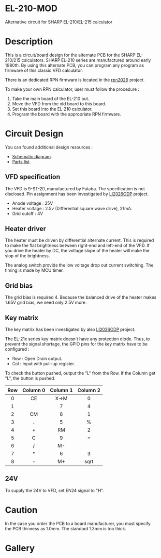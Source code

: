 # EL-210-MOD
Alternative circuit for SHARP EL-210/EL-215 calculator

# Description

This is a circuit/board design for the alternate PCB for the SHARP EL-210/215 calculators. SHARP EL-210 series are manufactured around early 1980th. 
By using this alternate PCB, you can program any program as firmware of this
classic VFD calculator. 

There is an dedicated RPN firmware is located in the [rpn2026](https://github.com/suikan4github/rpn2026) project.

To make your own RPN calculator,
user must follow the procedure : 
1. Take the main board of the EL-210 out. 
1. Move the VFD from the old board to this board. 
1. Set this board into the EL-210 calculator. 
1. Program the board with the appropriate RPN firmware. 

# Circuit Design

You can found additional design resources : 
- [Schematic diagram](doc/EL-210-MOD).
- [Parts list](doc/partslist.csv).

## VFD specification
The VFD is 9-ST-20, manufactured by Futaba. The specification is not disclosed. 
Pin assignment has been investigated by [LI2026ODP](https://github.com/suikan4github/LI2026ODP/wiki/LI2026A) project.
- Anode voltage : 25V
- Heater voltage : 2.5v (Differential square wave drive), 21mA. 
- Grid cutoff : 4V

## Heater driver
The heater must be driven by differential alternate current. This is required to make the flat brightness between right-end and left-end of the VFD. If you drive 
the heater by DC, the voltage slope of the heater will make the slop of the brightness.

The analog switch provide the low voltage drop out current switching. The timing
is made by MCU timer.

## Grid bias 
The grid bias is required 4. Because the balanced drive of the heater makes
1.65V grid bias, we need only 2.5V more. 

## Key matrix
The key matrix has been investigated by also [LI2026ODP](https://github.com/suikan4github/LI2026ODP/wiki/KeyMatrix) project. 

The EL-21x series key matrix doesn't have any protection diode. Thus, to prevent the signal shortage,
the GPIO pins for the key matrix have to be configured : 
- Row : Open Drain output.
- Col : Input with pull-up register. 

To check the button pushed, output the "L" from the Row.
If the Column get "L", the button is pushed. 

|  Row  | Column 0  |  Column 1  |  Column 2  |
| :---: | :---:     | :---:      | :---:      |
|   0   |   CE      |  X->M      |   0        |
|   1   |           |   7        |   4        |
|   2   |   CM      |   8        |   1        |
|   3   |   .       |   5        |   %        |
|   4   |   +       |   RM       |   2        |
|   5   |   C       |   9        |   =        |
|   6   |   /       |   M-       |            |
|   7   |   *       |   6        |   3        |
|   8   |   -       |   M+       |  sqrt      |

## 24V
To supply the 24V to VFD, set EN24 signal to "H".

# Caution
In the case you order the PCB to a board manufacturer, you must specify the 
PCB thinness as 1.0mm. The standard 1.3mm is too thick. 

# Gallery
